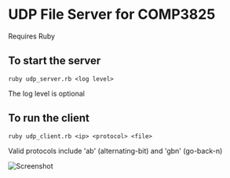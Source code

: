 # UDP File Server for COMP3825

Requires Ruby

## To start the server

```ruby udp_server.rb <log level>```

The log level is optional


## To run the client

```ruby udp_client.rb <ip> <protocol> <file>```

Valid protocols include 'ab' (alternating-bit) and 'gbn' (go-back-n)

![Screenshot](/screenshot.png?raw=true "Screenshot")
